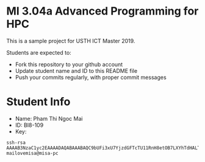 MI 3.04a Advanced Programming for HPC
=============================================

This is a sample project for USTH ICT Master 2019.

Students are expected to:

* Fork this repository to your github account
* Update student name and ID to this README file
* Push your commits regularly, with proper commit messages

Student Info
=======================

* Name: Pham Thi Ngoc Mai
* ID: BI8-109
* Key: 

```
ssh-rsa AAAAB3NzaC1yc2EAAAADAQABAAABAQC9bUFi3xU7YjzdGFTcTU11RnH8etOB7LXYhTdHALTJCWJ6fQDyHtV1htGNaYcFECSIy5G3VKO39G/Wi2wi1Ok7YWspjbdrrcveLFolxF431K95vEMFxTYHhL1yV+mNakBNODBgONtPH312It4qShhJBnAOgdVzCMrWSTvjgG9n4vJkbgNf7sTu52tm7UTqU9nsFfXFgN8L5bpnQ4G3D0CF+gGYkCcYAGNolonTPbtvDA6rDDH9A7X4zhujF6jsWM9Do9DvpL/J8YWzMHx4UsCb11bBQMrB460nzaRHMQ3GfjH+QiJl4qprqPLVFEzGRXrIfOVL/IYtPyPYZlfBPUy7 mailovemisa@misa-pc

```

